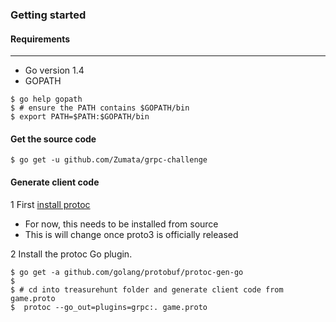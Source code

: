 
### Getting started

#### Requirements
-------------

- Go version 1.4
- GOPATH
```
$ go help gopath
$ # ensure the PATH contains $GOPATH/bin
$ export PATH=$PATH:$GOPATH/bin
```

#### Get the source code
```
$ go get -u github.com/Zumata/grpc-challenge
```

#### Generate client code
1 First [install protoc](https://github.com/google/protobuf/blob/master/INSTALL.txt)
  - For now, this needs to be installed from source
  - This is will change once proto3 is officially released

2 Install the protoc Go plugin.

```
$ go get -a github.com/golang/protobuf/protoc-gen-go
$
$ # cd into treasurehunt folder and generate client code from game.proto
$  protoc --go_out=plugins=grpc:. game.proto
```
